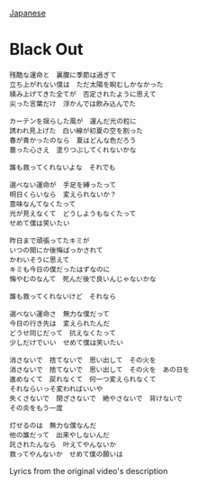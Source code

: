 [Japanese](https://lyricstranslate.com/en/luna-black-out-lyrics)
# Black Out
```
残酷な運命と　裏腹に季節は過ぎて
立ち上がれない僕は　ただ太陽を睨むしかなかった
積み上げてきた全てが　否定されたように思えて
尖った言葉だけ　浮かんでは飲み込んでた

カーテンを揺らした風が　運んだ光の粒に
誘われ見上げた　白い線が初夏の空を割った
春が青かったのなら　夏はどんな色だろう
曇った心さえ　塗りつぶしてくれないかな

誰も救ってくれないよな　それでも

選べない運命が　手足を縛ったって
明日くらいなら　変えられないか？
意味なんてなくたって
光が見えなくて　どうしようもなくたって
せめて僕は笑いたい

昨日まで頑張ってたキミが
いつの間にか後悔ばっかされて
かわいそうに思えて
キミも今日の僕だったはずなのに
悔やむのなんて　死んだ後で良いんじゃないかな

誰も救ってくれないけど　それなら

選べない運命さ　無力な僕だって
今日の行き先は　変えられたんだ
どうせ同じだって　抗えなくたって
少しだけでいい　せめて僕は笑いたい

消さないで　捨てないで　思い出して　その火を
消さないで　捨てないで　思い出して　その火を　あの日を
進めなくて　戻れなくて　何一つ変えられなくて
それならいっそ変わればいいや
失くさないで　閉ざさないで　絶やさないで　背けないで
その炎をもう一度

灯せるのは　無力な僕なんだ
他の誰だって　出来やしないんだ
託されたんなら　叶えてやんないか
救ってやんないか　せめて僕の願いは
```

Lyrics from the original video's description